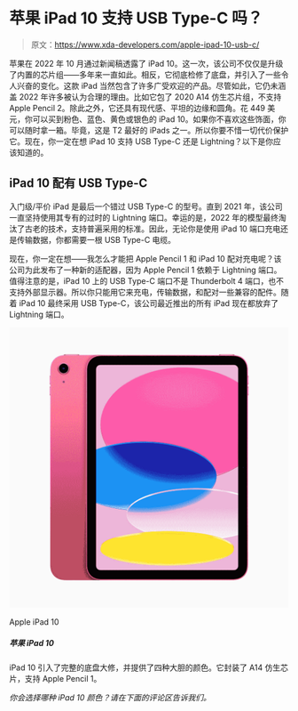 # 苹果 iPad 10 支持 USB Type-C 吗？

> 原文：<https://www.xda-developers.com/apple-ipad-10-usb-c/>

苹果在 2022 年 10 月通过新闻稿透露了 iPad 10。这一次，该公司不仅仅是升级了内置的芯片组——多年来一直如此。相反，它彻底检修了底盘，并引入了一些令人兴奋的变化。这款 iPad 当然包含了许多广受欢迎的产品。尽管如此，它仍未涵盖 2022 年许多被认为合理的理由。比如它包了 2020 A14 仿生芯片组，不支持 Apple Pencil 2。除此之外，它还具有现代感、平坦的边缘和圆角。花 449 美元，你可以买到粉色、蓝色、黄色或银色的 iPad 10。如果你不喜欢这些饰面，你可以随时拿一箱。毕竟，这是 T2 最好的 iPads 之一。所以你要不惜一切代价保护它。现在，你一定在想 iPad 10 支持 USB Type-C 还是 Lightning？以下是你应该知道的。

## iPad 10 配有 USB Type-C

入门级/平价 iPad 是最后一个错过 USB Type-C 的型号。直到 2021 年，该公司一直坚持使用其专有的过时的 Lightning 端口。幸运的是，2022 年的模型最终淘汰了古老的技术，支持普遍采用的标准。因此，无论你是使用 iPad 10 端口充电还是传输数据，你都需要一根 USB Type-C 电缆。

现在，你一定在想——我怎么才能把 Apple Pencil 1 和 iPad 10 配对充电呢？该公司为此发布了一种新的适配器，因为 Apple Pencil 1 依赖于 Lightning 端口。值得注意的是，iPad 10 上的 USB Type-C 端口不是 Thunderbolt 4 端口，也不支持外部显示器。所以你只能用它来充电，传输数据，和配对一些兼容的配件。随着 iPad 10 最终采用 USB Type-C，该公司最近推出的所有 iPad 现在都放弃了 Lightning 端口。

 <picture>![The iPad 10 introduces a complete chassis overhaul and offers four bold colors. It packs the A14 Bionic chip and supports the Apple Pencil 1.](img/60ee64bb812c7f9ad0bcce9367798b62.png)</picture> 

Apple iPad 10

##### 苹果 iPad 10

iPad 10 引入了完整的底盘大修，并提供了四种大胆的颜色。它封装了 A14 仿生芯片，支持 Apple Pencil 1。

*你会选择哪种 iPad 10 颜色？请在下面的评论区告诉我们。*